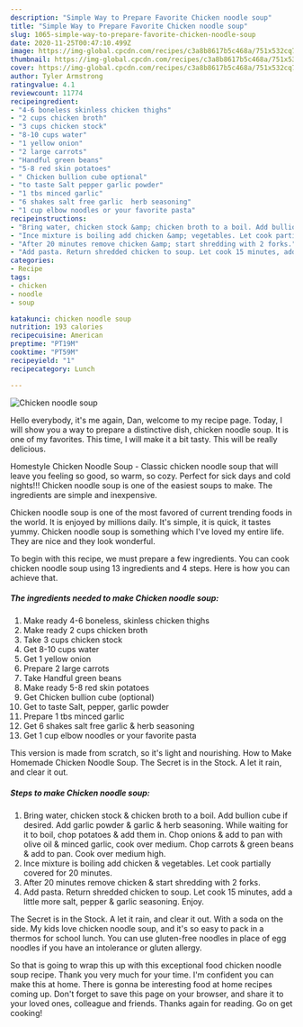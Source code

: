 ```yaml
---
description: "Simple Way to Prepare Favorite Chicken noodle soup"
title: "Simple Way to Prepare Favorite Chicken noodle soup"
slug: 1065-simple-way-to-prepare-favorite-chicken-noodle-soup
date: 2020-11-25T00:47:10.499Z
image: https://img-global.cpcdn.com/recipes/c3a8b8617b5c468a/751x532cq70/chicken-noodle-soup-recipe-main-photo.jpg
thumbnail: https://img-global.cpcdn.com/recipes/c3a8b8617b5c468a/751x532cq70/chicken-noodle-soup-recipe-main-photo.jpg
cover: https://img-global.cpcdn.com/recipes/c3a8b8617b5c468a/751x532cq70/chicken-noodle-soup-recipe-main-photo.jpg
author: Tyler Armstrong
ratingvalue: 4.1
reviewcount: 11774
recipeingredient:
- "4-6 boneless skinless chicken thighs"
- "2 cups chicken broth"
- "3 cups chicken stock"
- "8-10 cups water"
- "1 yellow onion"
- "2 large carrots"
- "Handful green beans"
- "5-8 red skin potatoes"
- " Chicken bullion cube optional"
- "to taste Salt pepper garlic powder"
- "1 tbs minced garlic"
- "6 shakes salt free garlic  herb seasoning"
- "1 cup elbow noodles or your favorite pasta"
recipeinstructions:
- "Bring water, chicken stock &amp; chicken broth to a boil. Add bullion cube if desired. Add garlic powder &amp; garlic &amp; herb seasoning. While waiting for it to boil, chop potatoes &amp; add them in. Chop onions &amp; add to pan with olive oil &amp; minced garlic, cook over medium. Chop carrots &amp; green beans &amp; add to pan. Cook over medium high."
- "Ince mixture is boiling add chicken &amp; vegetables. Let cook partially covered for 20 minutes."
- "After 20 minutes remove chicken &amp; start shredding with 2 forks."
- "Add pasta. Return shredded chicken to soup. Let cook 15 minutes, add a little more salt, pepper &amp; garlic seasoning. Enjoy."
categories:
- Recipe
tags:
- chicken
- noodle
- soup

katakunci: chicken noodle soup 
nutrition: 193 calories
recipecuisine: American
preptime: "PT19M"
cooktime: "PT59M"
recipeyield: "1"
recipecategory: Lunch

---
```



![Chicken noodle soup](https://img-global.cpcdn.com/recipes/c3a8b8617b5c468a/751x532cq70/chicken-noodle-soup-recipe-main-photo.jpg)

Hello everybody, it's me again, Dan, welcome to my recipe page. Today, I will show you a way to prepare a distinctive dish, chicken noodle soup. It is one of my favorites. This time, I will make it a bit tasty. This will be really delicious.

Homestyle Chicken Noodle Soup - Classic chicken noodle soup that will leave you feeling so good, so warm, so cozy. Perfect for sick days and cold nights!!! Chicken noodle soup is one of the easiest soups to make. The ingredients are simple and inexpensive.

Chicken noodle soup is one of the most favored of current trending foods in the world. It is enjoyed by millions daily. It's simple, it is quick, it tastes yummy. Chicken noodle soup is something which I've loved my entire life. They are nice and they look wonderful.


To begin with this recipe, we must prepare a few ingredients. You can cook chicken noodle soup using 13 ingredients and 4 steps. Here is how you can achieve that.

<!--inarticleads1-->

##### The ingredients needed to make Chicken noodle soup:

1. Make ready 4-6 boneless, skinless chicken thighs
1. Make ready 2 cups chicken broth
1. Take 3 cups chicken stock
1. Get 8-10 cups water
1. Get 1 yellow onion
1. Prepare 2 large carrots
1. Take Handful green beans
1. Make ready 5-8 red skin potatoes
1. Get  Chicken bullion cube (optional)
1. Get to taste Salt, pepper, garlic powder
1. Prepare 1 tbs minced garlic
1. Get 6 shakes salt free garlic &amp; herb seasoning
1. Get 1 cup elbow noodles or your favorite pasta


This version is made from scratch, so it&#39;s light and nourishing. How to Make Homemade Chicken Noodle Soup. The Secret is in the Stock. A let it rain, and clear it out. 

<!--inarticleads2-->

##### Steps to make Chicken noodle soup:

1. Bring water, chicken stock &amp; chicken broth to a boil. Add bullion cube if desired. Add garlic powder &amp; garlic &amp; herb seasoning. While waiting for it to boil, chop potatoes &amp; add them in. Chop onions &amp; add to pan with olive oil &amp; minced garlic, cook over medium. Chop carrots &amp; green beans &amp; add to pan. Cook over medium high.
1. Ince mixture is boiling add chicken &amp; vegetables. Let cook partially covered for 20 minutes.
1. After 20 minutes remove chicken &amp; start shredding with 2 forks.
1. Add pasta. Return shredded chicken to soup. Let cook 15 minutes, add a little more salt, pepper &amp; garlic seasoning. Enjoy.


The Secret is in the Stock. A let it rain, and clear it out. With a soda on the side. My kids love chicken noodle soup, and it&#39;s so easy to pack in a thermos for school lunch. You can use gluten-free noodles in place of egg noodles if you have an intolerance or gluten allergy. 

So that is going to wrap this up with this exceptional food chicken noodle soup recipe. Thank you very much for your time. I'm confident you can make this at home. There is gonna be interesting food at home recipes coming up. Don't forget to save this page on your browser, and share it to your loved ones, colleague and friends. Thanks again for reading. Go on get cooking!
